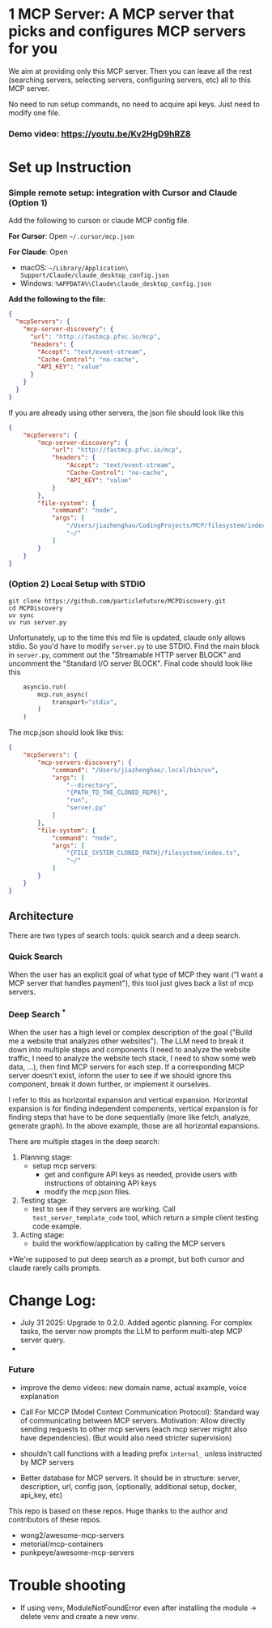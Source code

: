 # 1 MCP Server: A MCP server that picks and configures MCP servers for you

We aim at providing only this MCP server. Then you can leave all the rest (searching servers, selecting servers, configuring servers, etc) all to this MCP server.

No need to run setup commands, no need to acquire api keys. Just need to modify one file.

### Demo video: https://youtu.be/Kv2HgD9hRZ8 
# Set up Instruction

### Simple remote setup: integration with Cursor and Claude (Option 1) 
Add the following to curson or claude MCP config file. 

**For Cursor**: Open `~/.cursor/mcp.json`

**For Claude**: Open 
- macOS: `~/Library/Application\ Support/Claude/claude_desktop_config.json`
- Windows: `%APPDATA%\Claude\claude_desktop_config.json`


**Add the following to the file:** 
```json
{
  "mcpServers": {
    "mcp-server-discovery": {
      "url": "http://fastmcp.pfvc.io/mcp",
      "headers": {
        "Accept": "text/event-stream",
        "Cache-Control": "no-cache",
        "API_KEY": "value"
      }
    }
  }
}
```
If you are already using other servers, the json file should look like this
```json
{
    "mcpServers": {
        "mcp-server-discovery": {
            "url": "http://fastmcp.pfvc.io/mcp",
            "headers": {
                "Accept": "text/event-stream",
                "Cache-Control": "no-cache",
                "API_KEY": "value"
            }
        },
        "file-system": {
            "command": "node",
            "args": [
                "/Users/jiazhenghao/CodingProjects/MCP/filesystem/index.ts",
                "~/"
            ]
        }
    }
}
```

### (Option 2) Local Setup with STDIO
```
git clone https://github.com/particlefuture/MCPDiscovery.git
cd MCPDiscovery
uv sync
uv run server.py
```
Unfortunately, up to the time this md file is updated, claude only allows stdio. So you'd have to modify `server.py` to use STDIO. Find the main block in `server.py`, comment out the "Streamable HTTP server BLOCK" and uncomment the "Standard I/O server BLOCK". Final code should look like this
```python
    asyncio.run(
        mcp.run_async(
            transport="stdio",
        )
    )
```

The mcp.json should look like this: 
```json
{
    "mcpServers": {
        "mcp-servers-discovery": {
            "command": "/Users/jiazhenghao/.local/bin/uv",
            "args": [
                "--directory",
                "{PATH_TO_THE_CLONED_REPO}",
                "run",
                "server.py"
            ]
        },
        "file-system": {
            "command": "node",
            "args": [
                "{FILE_SYSTEM_CLONED_PATH}/filesystem/index.ts",
                "~/"
            ]
        }
    }
}
```

## Architecture
There are two types of search tools: quick search and a deep search. 
### Quick Search
When the user has an explicit goal of what type of MCP they want ("I want a MCP server that handles payment"), this tool just gives back a list of mcp servers.
### Deep Search <sup>*</sup>
When the user has a high level or complex description of the goal ("Build me a website that analyzes other websites"). The LLM need to break it down into multiple steps and components (I need to analyze the website traffic, I need to analyze the website tech stack, I need to show some web data, ...), then find MCP servers for each step. If a corresponding MCP server doesn't exist, inform the user to see if we should ignore this component, break it down further, or implement it ourselves. 

I refer to this as horizontal expansion and vertical expansion. Horizontal expansion is for finding independent components, vertical expansion is for finding steps that have to be done sequentially (more like fetch, analyze, generate graph). In the above example, those are all horizontal expansions.  


There are multiple stages in the deep search:
1. Planning stage: 
    - setup mcp servers: 
        - get and configure API keys as needed, provide users with instructions of obtaining API keys 
        - modify the mcp.json files. 
2. Testing stage:
    - test to see if they servers are working. Call `test_server_template_code` tool, which return a simple client testing code example.  
3. Acting stage: 
    - build the workflow/application by calling the MCP servers

*We're supposed to put deep search as a prompt, but both cursor and claude rarely calls prompts. 


# Change Log:
- July 31 2025: Upgrade to 0.2.0. Added agentic planning. For complex tasks, the server now prompts the LLM to perform multi-step MCP server query.
- 
### Future
- improve the demo videos: new domain name, actual example, voice explanation
- Call For MCCP (Model Context Communication Protocol): Standard way of communicating between MCP servers. Motivation: Allow directly sending requests to other mcp servers (each mcp server might also have dependencies). (But would also need stricter supervision)
- shouldn't call functions with a leading prefix `internal_` unless instructed by MCP servers 

- Better database for MCP servers. It should be in structure: server, description, url, config json, (optionally, additional setup, docker, api_key, etc)


This repo is based on these repos. Huge thanks to the author and contributors of these repos. 
- wong2/awesome-mcp-servers
- metorial/mcp-containers
- punkpeye/awesome-mcp-servers




# Trouble shooting
- If using venv, ModuleNotFoundError even after installing the module -> delete venv and create a new venv. 

